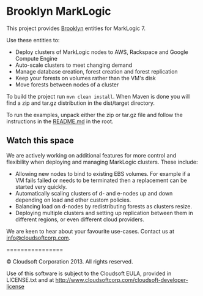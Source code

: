 Brooklyn MarkLogic
==================

This project provides [Brooklyn](http://brooklyncentral.github.io/) entities for MarkLogic 7.

Use these entities to:
* Deploy clusters of MarkLogic nodes to AWS, Rackspace and Google Compute Engine
* Auto-scale clusters to meet changing demand
* Manage database creation, forest creation and forest replication
* Keep your forests on volumes rather than the VM's disk
* Move forests between nodes of a cluster

To build the project run `mvn clean install`. When Maven is done you will find a zip and tar.gz distribution in the dist/target directory.

To run the examples, unpack either the zip or tar.gz file and follow the instructions in the [README.md](https://github.com/cloudsoft/brooklyn-marklogic/blob/master/dist/src/main/dist/README.md) in the root.


Watch this space
----------------

We are actively working on additional features for more control and flexibility when deploying and managing MarkLogic clusters. These include:
* Allowing new nodes to bind to existing EBS volumes. For example if a VM fails failed or needs to be terminated then a replacement can be started very quickly.
* Automatically scaling clusters of d- and e-nodes up and down depending on load and other custom policies.
* Balancing load on d-nodes by redistributing forests as clusters resize.
* Deploying multiple clusters and setting up replication between them in different regions, or even different cloud providers.

We are keen to hear about your favourite use-cases. Contact us at info@cloudsoftcorp.com.

================

&copy; Cloudsoft Corporation 2013. All rights reserved.

Use of this software is subject to the Cloudsoft EULA, provided in LICENSE.txt and at http://www.cloudsoftcorp.com/cloudsoft-developer-license


